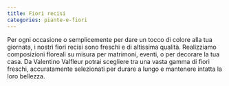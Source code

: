 ```yaml
---
title: Fiori recisi
categories: piante-e-fiori
---
```

Per ogni occasione o semplicemente per dare un tocco di colore alla tua giornata, i nostri fiori recisi sono freschi e di altissima qualità. Realizziamo composizioni floreali su misura per matrimoni, eventi, o per decorare la tua casa. Da Valentino Valfleur potrai scegliere tra una vasta gamma di fiori freschi, accuratamente selezionati per durare a lungo e mantenere intatta la loro bellezza.
